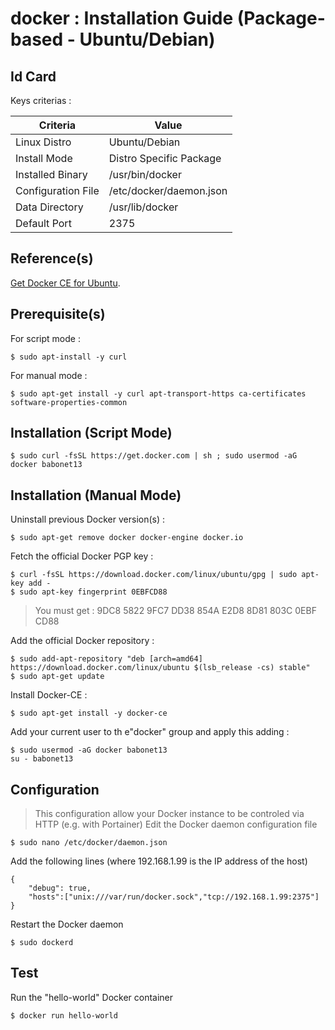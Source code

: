 docker : Installation Guide (Package-based - Ubuntu/Debian)
==
Id Card
-
Keys criterias :
<table>
    <thead>
        <tr>
            <th>Criteria</th>
            <th>Value</th>
        </tr>
    </thead>
    <tbody>
        <tr>
            <td>Linux Distro</td>
            <td>Ubuntu/Debian</td>
        </tr>
        <tr>
            <td>Install Mode</td>
            <td>Distro Specific Package</td>
        </tr>
        <tr>
            <td>Installed Binary</td>
            <td>/usr/bin/docker</td>
        </tr>
        <tr>
            <td>Configuration File</td>
            <td>/etc/docker/daemon.json</td>
        </tr>
        <tr>
            <td>Data Directory</td>
            <td>/usr/lib/docker</td>
        </tr>
        <tr>
            <td>Default Port</td>
            <td>2375</td>
        </tr>
    </tbody>
</table>

Reference(s)
-
<a href="https://docs.docker.com/install/linux/docker-ce/ubuntu/">Get Docker CE for Ubuntu</a>.  

Prerequisite(s)
-
For script mode : 
<pre><code>$ sudo apt-install -y curl</code></pre>

For manual mode : 
<pre><code>$ sudo apt-get install -y curl apt-transport-https ca-certificates software-properties-common</code></pre>

Installation (Script Mode)
-
<pre><code>$ sudo curl -fsSL https://get.docker.com | sh ; sudo usermod -aG docker babonet13</code></pre>

Installation (Manual Mode)
-
Uninstall previous Docker version(s) :
<pre><code>$ sudo apt-get remove docker docker-engine docker.io</code></pre>

Fetch the official Docker PGP key :
<pre><code>$ curl -fsSL https://download.docker.com/linux/ubuntu/gpg | sudo apt-key add -
$ sudo apt-key fingerprint 0EBFCD88</code></pre>
> You must get : 9DC8 5822 9FC7 DD38 854A E2D8 8D81 803C 0EBF CD88 

Add the official Docker repository :
<pre><code>$ sudo add-apt-repository "deb [arch=amd64] https://download.docker.com/linux/ubuntu $(lsb_release -cs) stable"
$ sudo apt-get update</code></pre>

Install Docker-CE :
<pre><code>$ sudo apt-get install -y docker-ce</code></pre>

Add your current user to th e"docker" group and apply this adding :
<pre><code>$ sudo usermod -aG docker babonet13
su - babonet13</code></pre>

Configuration
-
> This configuration allow your Docker instance to be controled via HTTP (e.g. with Portainer)
Edit the Docker daemon configuration file
<pre><code>$ sudo nano /etc/docker/daemon.json</code></pre>

Add the following lines (where 192.168.1.99 is the IP address of the host)
<pre><code>{   
	"debug": true,
	"hosts":["unix:///var/run/docker.sock","tcp://192.168.1.99:2375"]
}</code></pre>

Restart the Docker daemon
<pre><code>$ sudo dockerd</code></pre>

Test
-
Run the "hello-world" Docker container
<pre><code>$ docker run hello-world</code></pre>

